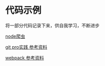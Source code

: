 # 代码示例

将一部分代码记录下来，供自我学习，不断进步

[node爬虫](./node_reptile/README.md)

[git pro实践 参考资料](http://iissnan.com/progit/)

[webpack 参考资料](https://doc.webpack-china.org/concepts/)
